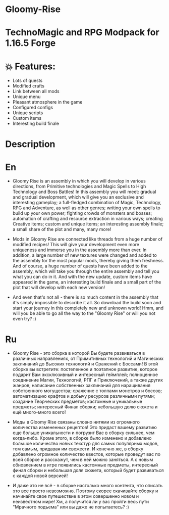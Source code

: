 # Gloomy-Rise

# TechnoMagic and RPG Modpack for 1.16.5 Forge

# 💥 Features:

- Lots of quests
- Modified crafts
- Link between all mods
- Unique menu
- Pleasant atmosphere in the game
- Configured configs
- Unique scripts
- Custom items
- Interesting build finale


# Description

# En
- Gloomy Rise is an assembly in which you will develop in various directions, from Primitive technologies and Magic Spells to High Technology and Boss Battles! In this assembly you will meet: gradual and gradual development, which will give you an exclusive and interesting gameplay; a full-fledged combination of Magic, Technology, RPG and Adventure, as well as other genres; writing your own spells to build up your own power; fighting crowds of monsters and bosses; automation of crafting and resource extraction in various ways; creating Creative items; custom and unique items; an interesting assembly finale; a small share of the plot and many, many more!

- Mods in Gloomy Rise are connected like threads from a huge number of modified recipes! This will give your development even more uniqueness and immerse you in the assembly more than ever. In addition, a large number of new textures were changed and added to the assembly for the most popular mods, thereby giving them freshness. And of course, a huge number of quests have been added to the assembly, which will take you through the entire assembly and tell you what you can do in it. And with the new update, custom items have appeared in the game, an interesting build finale and a small part of the plot that will develop with each new version!

- And even that's not all - there is so much content in the assembly that it's simply impossible to describe it all. So download the build soon and start your journey in this completely new and unknown world! Hmm, and will you be able to go all the way to the "Gloomy Rise" or will you not even try? :)

 
# Ru
- Gloomy Rise - это сборка в которой Вы будете развиваться в различных направлениях, от Примитивных технологий и Магических заклинаний до Высоких технологий и Сражений с Боссами! В этой сборке вы встретите: постепенное и поэтапное развитие, которое подарит Вам эксклюзивный и интересный геймплей; полноценное соединение Магии, Технологий, РПГ и Приключений, а также других жанров; написание собственных заклинаний для наращивания собственного могущества; сражение с толпами монстров и боссов; автоматизацию крафтов и добычу ресурсов различными путями; создание Творческих предметов; кастомные и уникальные предметы; интересный Финал сборки; небольшую долю сюжета и ещё много-много всего!

- Моды в Gloomy Rise связаны словно нитями из огромного количества измененных рецептов! Это придаст вашему развитию еще больше уникальности и погрузит Вас в сборку сильнее, чем когда-либо. Кроме этого, в сборке было изменено и добавлено большое количество новых текстур для самых популярных модов, тем самым, придавая им свежести. И конечно же, в сборку добавлено огромное количество квестов, которые проведут вас по всей сборке и расскажут, чем в ней можно заняться. А с новым обновлением в игре появились кастомные предметы, интересный финал сборки и небольшая доля сюжета, который будет развиваться с каждой новой версией!

- И даже это не всё - в сборке настолько много контента, что описать это все просто невозможно. Поэтому скорее скачивайте сборку и начинайте свое путешествие в этом совершенно новом и неизвестном мире! Хм, а получится ли у вас пройти весь пути "Мрачного подъема" или вы даже не попытаетесь? :)
